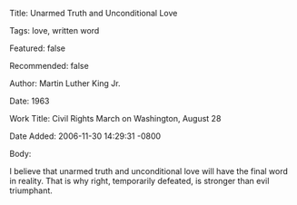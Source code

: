 Title:  Unarmed Truth and Unconditional Love

Tags:   love, written word

Featured: false

Recommended: false

Author: Martin Luther King Jr.

Date:   1963

Work Title: Civil Rights March on Washington, August 28

Date Added: 2006-11-30 14:29:31 -0800

Body:

I believe that unarmed truth and unconditional love will have the final word in reality. That is why right, temporarily defeated, is stronger than evil triumphant.

